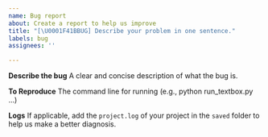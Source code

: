 ```yaml
---
name: Bug report
about: Create a report to help us improve
title: "[\U0001F41BBUG] Describe your problem in one sentence."
labels: bug
assignees: ''

---
```


**Describe the bug**
A clear and concise description of what the bug is.

**To Reproduce**
The command line for running (e.g., python run_textbox.py ...)

**Logs**
If applicable, add the `project.log` of your project in the `saved` folder to help us make a better diagnosis.